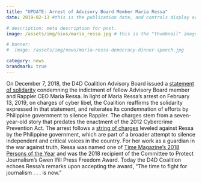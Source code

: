 ```yaml
---
title: "UPDATE: Arrest of Advisory Board Member Maria Ressa"
date: 2019-02-13 #this is the publication date, and controls display order.

# description: meta description for post.
image: /assets/img/bios/maria_ressa.jpg # this is the "thumbnail" image used for teaser and social media contexts throughout the site.

# banner: 
#  image: /assets/img/news/maria-ressa-democracy-dinner-speech.jpg

category: news
brandmark: true
---
```


On December 7, 2018, the D4D Coalition Advisory Board issued a [statement of solidarity][link1] condemning the indictment of fellow Advisory Board member and Rappler CEO Maria Ressa. In light of Maria Ressa’s arrest on February 13, 2019, on charges of cyber libel, the Coalition reaffirms the solidarity expressed in that statement, and reiterates its condemnation of efforts by Philippine government to silence Rappler. The charges stem from a seven-year-old story that predates the enactment of the 2012 Cybercrime Prevention Act. The arrest follows a [string of charges][link2] leveled against Ressa by the Philippine government, which are part of a broader attempt to silence independent and critical voices in the country. For her work as a guardian in the war against truth, Ressa was named one of [Time Magazine’s 2018 Persons of the Year][link3] and was the 2018 recipient of the Committee to Protect Journalism’s Gwen Ifill Press Freedom Award. Today the D4D Coalition echoes Ressa’s remarks upon accepting the award, “The time to fight for journalism . . . is now.” 


[link1]:https://d4dcoalition.org/news/D4D-Coalition-Advisory-Board-Stands-in-Solidarity-with-Fellow-Member-Maria-Ressa-and-Rappler.html
[link2]:https://www.rappler.com/newsbreak/84-documents/218088-document-arrest-warrant-maria-ressa-tax-caseD4D-Coalition-Advisory-Board-Stands-in-Solidarity-with-Fellow-Member-Maria-Ressa-and-Rappler.html
[link3]:http://time.com/person-of-the-year-2018-the-guardians/
